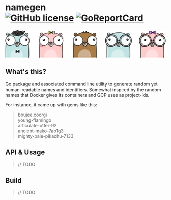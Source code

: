 # namegen <div> [![GitHub license](https://badgen.net/github/license/anandvarma/namegen)](https://github.com/anandvarma/namegen/blob/main/LICENSE) [![GoReportCard](https://goreportcard.com/badge/github.com/anandvarma/namegen)](https://goreportcard.com/report/github.com/anandvarma/namegen) </div>

![preview](https://raw.githubusercontent.com/ashleymcnamara/gophers/master/GOPHER_AVATARS.jpg)

## What's this?
Go package and associated command line utility to generate random yet human-readable names and identifiers. 
Somewhat inspired by the random names that Docker gives its containers and GCP uses as project-ids.

For instance, it came up with gems like this:

> boujee.coorgi<br />
> young-flamingo<br />
> articulate-otter-92<br />
> ancient-mako-7ab1g3<br />
> mighty-pale-pikachu-7133<br />




## API & Usage
> // TODO


## Build
> // TODO

